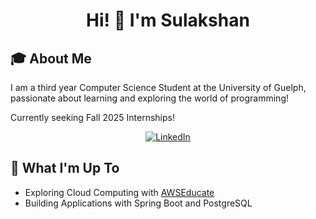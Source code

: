 <h1 align="center">
  Hi! 👋 I'm <strong>Sulakshan</strong>
</h1>

<h2>🎓 About Me</h2>

I am a third year Computer Science Student at the University of Guelph, passionate about learning and exploring the world of programming!

Currently seeking Fall 2025 Internships!

<div align="center">
  
[![LinkedIn](https://img.shields.io/badge/linkedin-%230077B5.svg?style=for-the-badge&logo=linkedin&logoColor=white)](https://www.linkedin.com/in/sulakshansiva/)
  
</div>

<h2>🚀 What I'm Up To</h2>

- Exploring Cloud Computing with [AWSEducate](https://aws.amazon.com/education/awseducate/)
- Building Applications with Spring Boot and PostgreSQL



